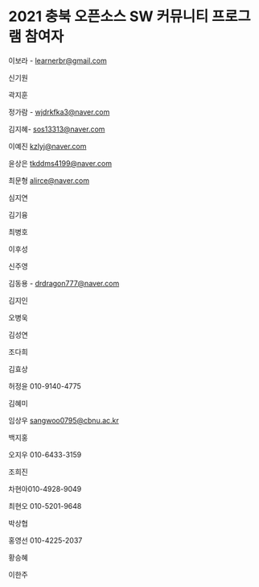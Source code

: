 # 2021 충북 오픈소스 SW 커뮤니티 프로그램 참여자

이보라 - learnerbr@gmail.com

신기원

곽지훈

정가람 - wjdrkfka3@naver.com

김지혜- sos13313@naver.com

이예진 kzlyj@naver.com

윤상은 tkddms4199@naver.com

최문형 alirce@naver.com

심지연

김기융

최병호

이후성

신주영

김동용 - drdragon777@naver.com

김지인

오병욱

김성연

조다희

김효상

허정윤 010-9140-4775

김혜미

임상우 sangwoo0795@cbnu.ac.kr

백지홍

오지우 010-6433-3159

조희진

차현아010-4928-9049

최현오 010-5201-9648

박상협

홍영선 010-4225-2037

황승혜

이한주
